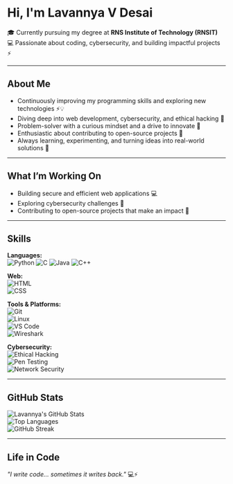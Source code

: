 # Hi, I'm Lavannya V Desai


🎓 Currently pursuing my degree at **RNS Institute of Technology (RNSIT)**  
💻 Passionate about coding, cybersecurity, and building impactful projects ⚡

---

## About Me
- Continuously improving my programming skills and exploring new technologies ⚡💡  
- Diving deep into web development, cybersecurity, and ethical hacking 🔐  
- Problem-solver with a curious mindset and a drive to innovate 🧠  
- Enthusiastic about contributing to open-source projects 🌱  
- Always learning, experimenting, and turning ideas into real-world solutions 🚀  

---

## What I’m Working On
- Building secure and efficient web applications 💻  
- Exploring cybersecurity challenges 🔐  
- Contributing to open-source projects that make an impact 🌟  

---

## Skills

**Languages:**  
![Python](https://img.shields.io/badge/Python-3776AB?style=for-the-badge&logo=python&logoColor=white)  ![C](https://img.shields.io/badge/C-00599C?style=for-the-badge&logo=c&logoColor=white)  ![Java](https://img.shields.io/badge/Java-007396?style=for-the-badge&logo=java&logoColor=white)  ![C++](https://img.shields.io/badge/C++-00599C?style=for-the-badge&logo=c%2B%2B&logoColor=white)  

**Web:**  
![HTML](https://img.shields.io/badge/HTML5-E34F26?style=for-the-badge&logo=html5&logoColor=white)  
![CSS](https://img.shields.io/badge/CSS3-1572B6?style=for-the-badge&logo=css3&logoColor=white)  

**Tools & Platforms:**  
![Git](https://img.shields.io/badge/Git-F05032?style=for-the-badge&logo=git&logoColor=white)  
![Linux](https://img.shields.io/badge/Linux-FCC624?style=for-the-badge&logo=linux&logoColor=black)  
![VS Code](https://img.shields.io/badge/VS%20Code-007ACC?style=for-the-badge&logo=visual-studio-code&logoColor=white)  
![Wireshark](https://img.shields.io/badge/Wireshark-0CB1C5?style=for-the-badge&logo=wireshark&logoColor=white)  

**Cybersecurity:**  
![Ethical Hacking](https://img.shields.io/badge/Ethical%20Hacking-6CC24A?style=for-the-badge)  
![Pen Testing](https://img.shields.io/badge/Penetration%20Testing-F7DF1E?style=for-the-badge)  
![Network Security](https://img.shields.io/badge/Network%20Security-FF6F61?style=for-the-badge)  

---

## GitHub Stats
![Lavannya's GitHub Stats](https://github-readme-stats.vercel.app/api?username=LavannyaVinodDesai&show_icons=true&theme=radical)  
![Top Languages](https://github-readme-stats.vercel.app/api/top-langs/?username=LavannyaVinodDesai&layout=compact&theme=radical)  
![GitHub Streak](https://github-readme-streak-stats.herokuapp.com/?user=LavannyaVinodDesai&theme=radical)  

---

## Life in Code
*"I write code… sometimes it writes back."* 💻⚡
